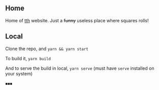 ## Home

Home of [tth](tthsympa.com) website. Just a ~~funny~~ useless place where squares rolls!

## Local

Clone the repo, and `yarn && yarn start`

To build it, `yarn build`

And to serve the build in local, `yarn serve` (must have `serve` installed on your system)

◾️◾️◾️